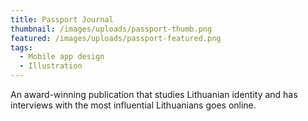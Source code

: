```yaml
---
title: Passport Journal
thumbnail: /images/uploads/passport-thumb.png
featured: /images/uploads/passport-featured.png
tags:
  - Mobile app design
  - Illustration
---
```

An award-winning publication that studies Lithuanian identity and has interviews with the most influential Lithuanians goes online.